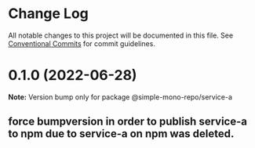 # Change Log

All notable changes to this project will be documented in this file.
See [Conventional Commits](https://conventionalcommits.org) for commit guidelines.

# 0.1.0 (2022-06-28)

**Note:** Version bump only for package @simple-mono-repo/service-a

## force bumpversion in order to publish service-a to npm due to service-a on npm was deleted.
